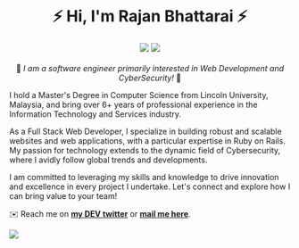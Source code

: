 <h1 align="center">⚡️ Hi, I'm Rajan Bhattarai ⚡️</h1>
<h4 align="center"><a href="https://cdrrazan.com"><img src="https://img.shields.io/badge/blog-%23FFA500.svg?&style=for-the-badge&logo=rss&logoColor=white"/></a> <a href="https://rajan.link/linkedin"><img src="https://img.shields.io/badge/linkedin-%230077B5.svg?&style=for-the-badge&logo=linkedin&logoColor=white"/></a>   </h4>

<p align="center">🔭 <i> I am a software engineer primarily interested in Web Development and CyberSecurity! </i> 🔭 </p> 

I hold a Master's Degree in Computer Science from Lincoln University, Malaysia, and bring over 6+ years of professional experience in the Information Technology and Services industry.

As a Full Stack Web Developer, I specialize in building robust and scalable websites and web applications, with a particular expertise in Ruby on Rails. My passion for technology extends to the dynamic field of Cybersecurity, where I avidly follow global trends and developments.

I am committed to leveraging my skills and knowledge to drive innovation and excellence in every project I undertake. Let's connect and explore how I can bring value to your team!

✉️ Reach me on **[my DEV twitter](https://rajan.link/r/twitter)** or **[mail me here](mailto:rajan@rajanbhattarai.com)**.

![](https://visitor-badge.glitch.me/badge?page_id=cdrrazan)
